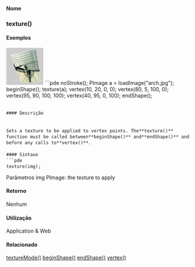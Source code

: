 
#### Nome
### texture()

#### Exemplos
<img border="0" height="100" src="media/texture_.gif" width="100"/>
```pde
noStroke(); 
PImage a = loadImage("arch.jpg"); 
beginShape(); 
texture(a); 
vertex(10, 20, 0, 0); 
vertex(80, 5, 100, 0); 
vertex(95, 90, 100, 100); 
vertex(40, 95, 0, 100); 
endShape(); 

```

#### Descrição

	
Sets a texture to be applied to vertex points. The**texture()** function must be called between**beginShape()** and**endShape()** and before any calls to**vertex()**.

#### Sintaxe
```pde
texture(img); 

```
Parâmetros
img
PImage: the texture to apply

#### Retorno

	
Nenhum

#### Utilização

	
Application & Web

#### Relacionado

[textureMode()](textureMode_)
[beginShape()](beginShape_)
[endShape()](endShape_)
[vertex()](vertex_)
